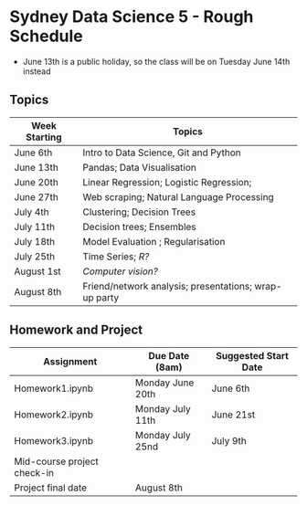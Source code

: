 # Sydney Data Science 5 - Rough Schedule

- June 13th is a public holiday, so the class will be on Tuesday June
  14th instead
  

## Topics

| Week Starting | Topics                                                |
| ------------- | ----------------------------------------------------- |
| June 6th      | Intro to Data Science, Git and Python                 |
| June 13th     | Pandas; Data Visualisation                            |
| June 20th     | Linear Regression; Logistic Regression;               |
| June 27th     | Web scraping; Natural Language Processing             |
| July 4th      | Clustering; Decision Trees                            |
| July 11th     | Decision trees; Ensembles                             |
| July 18th     | Model Evaluation ; Regularisation                     |
| July 25th     | Time Series; *R?*                                     |
| August 1st    | *Computer vision?*                                    |
| August 8th    | Friend/network analysis; presentations; wrap-up party |

## Homework and Project

| Assignment                  | Due Date (8am)    | Suggested Start Date |
| --------------------------- | ----------------- | -------------------- |
| Homework1.ipynb             | Monday June 20th  | June 6th             |
| Homework2.ipynb             | Monday July 11th  | June 21st            |
| Homework3.ipynb             | Monday July 25nd  | July 9th             |
| Mid-course project check-in |                   |                      |
| Project final date          | August 8th        |                      |


